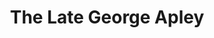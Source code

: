 ---
title: The Late George Apley
year: 1956
opening_date: 1956-10-17
closing_date: 1956-10-27
layout: productions
featured_image: 
image_caption:
image_credit:
playbill: 
category: 
Theatre: Theatre Jacksonville
Venue: Little Theatre
cast:
  Margaret: Ella Mae Wiley
  George Apley: Frank Ridge
  Catherine Apley: Peggy Gift
  John Apley: James Boyer
  Eleanor Apley: Eleanor Yeager
  Wilson: Ralph Anderson
  Amelia Newcombe: Esther Barnes
  Roger Newcombe: Elmo Lehman
  Horation Willing: Marshall Grauer
  Jane Willing: Gene Tranoy
  Agnes Willing: Rose Marie Regero
  Howard Boulder: Bob Phillips
  Lydia Leyton: Josephine DeZerne
  Emily Southworth: Helen Keegan
  Julian H. Dole: Milo Wiley
  Henry: Victor Maurice
crew:
  Director: Richard G. Fallon
  Setting and Technical Direction: George A. Ramsey, Jr.
  Assistant Director: Connie Henline
  Stage Manager: Frank Ridge
  Light Controls: Alice Wise
  Sound and Music: Neil Forster
  Wardrobe Chairman: Sue Henderson
  Wardrobe Assistant:
    - Jane Johnson
    - Ada Wilson
    - Florence Somack
    - Gladys Mickler
    - Betty Cooper
    - Libbi Whiteman
    - Virginia Booker
  Costume Construction Chairman: Libbi Whiteman
  Costume Assistant:
    - Pat Eyster
    - Sue Fallon
    - Helen Keegan
    - Elaine Barnert
    - Shirley Carruthers
    - Virginia Robb
    - Fritz Ashworth
  Make-up Chairman: Hugh Henline
  Make-up Assistant:
    - Ethel Winstead
    - Ellen Magruder
    - Joyce Hall
    - Jim Bell
    - Jack Somack
    - Chick Evans
    - Ann Rogers
    - Mattie Godwin
    - Polly Clendening
    - Jane Porter
    - Dick Kaszner
    - Winona Jackson
    - Heather Paul
    - Ronnie Friedman
    - Barbara Irby
    - Virginia Robb
    - Laurel Barton
    - Margaret Ann Diz
    - Rochelle Smullian
  Construction and Painting Chairman: Margaret Burt
  Construction and Painting:
    - Henry Lachance
    - Alice Wise
    - Bud Rogers
    - Hugh Henline
    - Happy Gift
    - Maree Barnert
    - Neil Forster
    - Beverly Fink
    - Larry Zell
    - Jim Bell
    - Eula Mae Snow
    - Leah Smith
    - James Bibb
    - Norman Rickard
orchestra:
external_links:
---